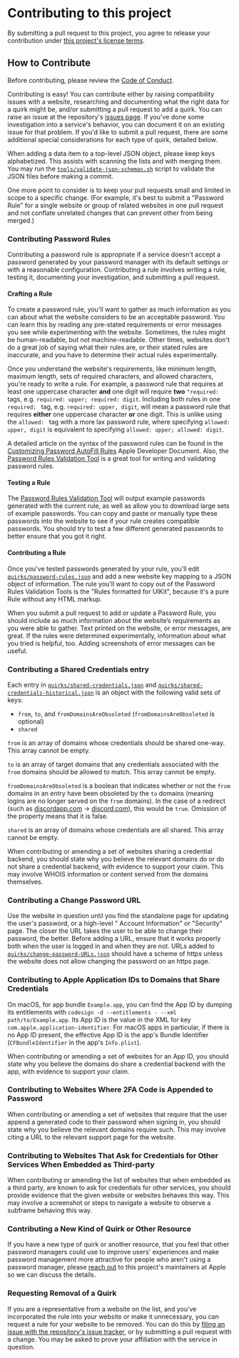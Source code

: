 # Contributing to this project

By submitting a pull request to this project, you agree to release your contribution
under [this project's license terms](LICENSE.md).

## How to Contribute

Before contributing, please review the [Code of Conduct](CODE_OF_CONDUCT.md).

Contributing is easy! You can contribute either by raising compatibility issues with a website, researching and
documenting what the right data for a quirk might be, and/or submitting a pull request to add a quirk. You can raise an
issue at the repository's [issues page](https://github.com/apple/password-manager-resources/issues). If you've done some
investigation into a service's behavior, you can document it on an existing issue for that problem. If you'd like to
submit a pull request, there are some additional special considerations for each type of quirk, detailed below.

When adding a data item to a top-level JSON object, please keep keys alphabetized. This assists with scanning the lists
and with merging them. You may run the [`tools/validate-json-schemas.sh`](tools/validate-json-schemas.sh) script to
validate the JSON files before making a commit.

One more point to consider is to keep your pull requests small and limited in scope to a specific change. (For example,
it's best to submit a "Password Rule" for a single website or group of related websites in one pull request and not
conflate unrelated changes that can prevent other from being merged.)

### Contributing Password Rules

Contributing a password rule is appropriate if a service doesn't accept a password generated by your password manager
with its default settings or with a reasonable configuration. Contributing a rule involves writing a rule, testing it,
documenting your investigation, and submitting a pull request.

#### Crafting a Rule

To create a password rule, you'll want to gather as much information as you can about what the website considers to be
an acceptable password. You can learn this by reading any pre-stated requirements or error messages you see while
experimenting with the website. Sometimes, the rules might be human-readable, but not machine-readable. Other times,
websites don't do a great job of saying what their rules are, or their stated rules are inaccurate, and you have to
determine their actual rules experimentally.

Once you understand the website's requirements, like minimum length, maximum length, sets of required characters, and
allowed characters, you're ready to write a rule. For example, a password rule that requires at least one uppercase
character **and** one digit will require **two** `"required: ` tags, e.g. `required: upper; required: digit`. Including
both rules in one `required: ` tag, e.g. `required: upper, digit`, will mean a password rule that requires **either**
one uppercase character **or** one digit. This is unlike using the `allowed: ` tag with a more lax password rule, where
specifying `allowed: upper, digit` is equivalent to specifying `allowed: upper; allowed: digit`.

A detailed article on the syntax of the password rules can be found in
the [Customizing Password AutoFill Rules](https://developer.apple.com/documentation/security/password_autofill/customizing_password_autofill_rules)
Apple Developer Document. Also, the [Password Rules Validation Tool](https://developer.apple.com/password-rules/) is a
great tool for writing and validating password rules.

#### Testing a Rule

The [Password Rules Validation Tool](https://developer.apple.com/password-rules/) will output example passwords
generated with the current rule, as well as allow you to download large sets of example passwords. You can copy and
paste or manually type these passwords into the website to see if your rule creates compatible passwords. You should try
to test a few different generated passwords to better ensure that you got it right.

#### Contributing a Rule

Once you've tested passwords generated by your rule, you'll edit [
`quirks/password-rules.json`](quirks/password-rules.json) and add a new website key mapping to a JSON object of
information. The rule you'll want to copy out of the Password Rules Validation Tools is the "Rules formatted for UIKit",
because it's a pure Rule without any HTML markup.

When you submit a pull request to add or update a Password Rule, you should include as much information about the
website’s requirements as you were able to gather. Text printed on the website, or error messages, are great. If the
rules were determined experimentally, information about what you tried is helpful, too. Adding screenshots of error
messages can be useful.

### Contributing a Shared Credentials entry

Each entry in [`quirks/shared-credentials.json`](quirks/shared-credentials.json) and [
`quirks/shared-credentials-historical.json`](quirks/shared-credentials-historical.json) is an object with the following
valid sets of keys:

* `from`, `to`, and `fromDomainsAreObsoleted` (`fromDomainsAreObsoleted` is optional)
* `shared`

`from` is an array of domains whose credentials should be shared one-way. This array cannot be empty.

`to` is an array of target domains that any credentials associated with the `from` domains should be allowed to match.
This array cannot be empty.

`fromDomainsAreObsoleted` is a boolean that indicates whether or not the `from` domains in an entry have been obsoleted
by the `to` domains (meaning logins are no longer served on the `from` domains). In the case of a redirect (such
as [discordapp.com](https://discordapp.com) -> [discord.com](https://discord.com)), this would be `true`. Omission of
the property means that it is false.

`shared` is an array of domains whose credentials are all shared. This array cannot be empty.

When contributing or amending a set of websites sharing a credential backend, you should state why you believe the
relevant domains do or do not share a credential backend, with evidence to support your claim. This may involve WHOIS
information or content served from the domains themselves.

### Contributing a Change Password URL

Use the website in question until you find the standalone page for updating the user's password, or a high-level "
Account Information" or "Security" page. The closer the URL takes the user to be able to change their password, the
better. Before adding a URL, ensure that it works properly both when the user is logged in and when they are not. URLs
added to [`quirks/change-password-URLs.json`](quirks/change-password-URLs.json) should have a scheme of https unless the
website does not allow changing the password on an https page.

### Contributing to Apple Application IDs to Domains that Share Credentials

On macOS, for app bundle `Example.app`, you can find the App ID by dumping its entitlements with
`codesign -d --entitlements - --xml path/to/Example.app`. Its App ID is the value in the XML for key
`com.apple.application-identifier`. For macOS apps in particular, if there is no App ID present, the effective App ID is
the app's Bundle Identifier (`CFBundleIdentifier` in the app's `Info.plist`).

When contributing or amending a set of websites for an App ID, you should state why you believe the domains do share a
credential backend with the app, with evidence to support your claim.

### Contributing to Websites Where 2FA Code is Appended to Password

When contributing or amending a set of websites that require that the user append a generated code to their password
when signing in, you should state why you believe the relevant domains require such. This may involve citing a URL to
the relevant support page for the website.

### Contributing to Websites That Ask for Credentials for Other Services When Embedded as Third-party

When contributing or amending the list of websites that when embedded as a third party, are known to ask for credentials
for other services, you should provide evidence that the given website or websites behaves this way. This may involve a
screenshot or steps to navigate a website to observe a subframe behaving this way.

### Contributing a New Kind of Quirk or Other Resource

If you have a new type of quirk or another resource, that you feel that other password managers could use to improve
users' experiences and make password management more attractive for people who aren't using a password manager,
please [reach out](mailto:password-manager-resources-maintainers@apple.com) to this project's maintainers at Apple so we
can discuss the details.

### Requesting Removal of a Quirk

If you are a representative from a website on the list, and you’ve incorporated the rule into your website or make it
unnecessary, you can request a rule for your website to be removed. You can do this
by [filing an issue with the repository's issue tracker](https://github.com/apple/password-manager-resources/issues), or
by submitting a pull request with a change. You may be asked to prove your affiliation with the service in question.
